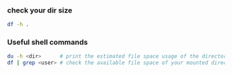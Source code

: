 ### check your dir size
```sh
df -h .
```
### Useful shell commands

```sh
du -h <dir>      # print the estimated file space usage of the directory
df | grep <user> # check the available file space of your mounted directories
```
